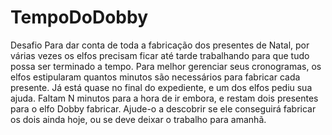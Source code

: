 # TempoDoDobby
Desafio Para dar conta de toda a fabricação dos presentes de Natal, por várias vezes os elfos precisam ficar até tarde trabalhando para que tudo possa ser terminado a tempo.  Para melhor gerenciar seus cronogramas, os elfos estipularam quantos minutos são necessários para fabricar cada presente.  Já está quase no final do expediente, e um dos elfos pediu sua ajuda.  Faltam N minutos para a hora de ir embora, e restam dois presentes para o elfo Dobby fabricar. Ajude-o a descobrir se ele conseguirá fabricar os dois ainda hoje, ou se deve deixar o trabalho para amanhã.
